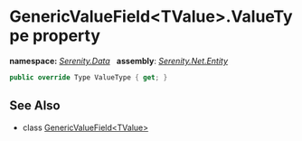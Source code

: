 # GenericValueField&lt;TValue&gt;.ValueType property
**namespace:** *[Serenity.Data](../../README.md#serenity.data-namespace)*   **assembly**: *[Serenity.Net.Entity](../../README.md)*

```csharp
public override Type ValueType { get; }
```

## See Also

* class [GenericValueField&lt;TValue&gt;](../GenericValueField-1.md)